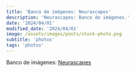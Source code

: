 ```yaml
---
title: 'Banco de imágenes: Neurascapes'
description: 'Neurascapes: Banco de imágenes.'
date: '2024/04/01'
modified_date: '2024/04/01'
image: /assets/images/posts/stock-photo.png
subtitle: 'photos'
tags: 'photos'
---
```


Banco de imágenes: [Neurascapes](https://www.neurascapes.com/)
